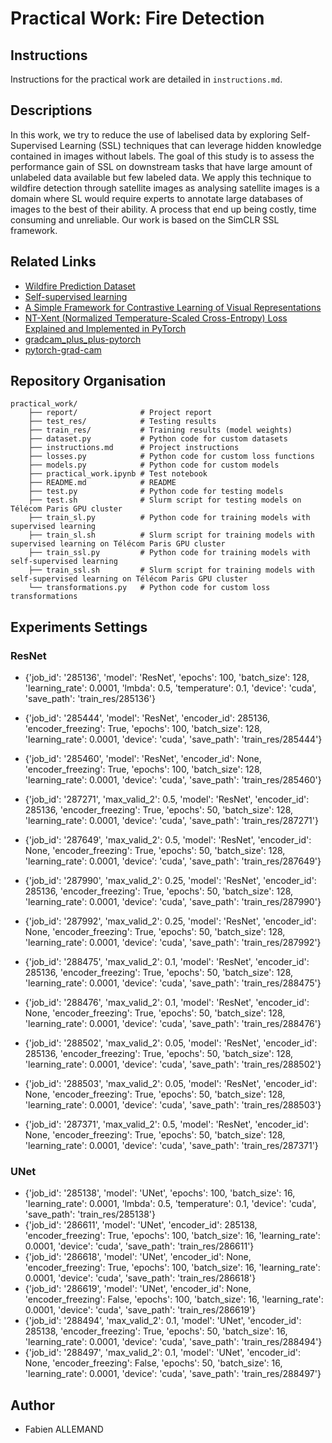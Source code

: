 # Practical Work: Fire Detection

## Instructions
Instructions for the practical work are detailed in `instructions.md`.

## Descriptions
In this work, we try to reduce the use of labelised data by exploring Self-Supervised Learning (SSL) techniques that can leverage hidden knowledge contained in images without labels. The goal of this study is to assess the performance gain of SSL on downstream tasks that have large amount of unlabeled data available but few labeled data. We apply this technique to wildfire detection through satellite images as analysing satellite images is a domain where SL would require experts to annotate large databases of images to the best of their ability. A process that end up being costly, time consuming and unreliable. Our work is based on the SimCLR SSL framework.

## Related Links
- [Wildfire Prediction Dataset](https://www.kaggle.com/datasets/abdelghaniaaba/wildfire-prediction-dataset/data)
- [Self-supervised learning](https://en.wikipedia.org/wiki/Self-supervised_learning)
- [A Simple Framework for Contrastive Learning of Visual Representations](https://arxiv.org/abs/2002.05709)
- [NT-Xent (Normalized Temperature-Scaled Cross-Entropy) Loss Explained and Implemented in PyTorch](https://towardsdatascience.com/nt-xent-normalized-temperature-scaled-cross-entropy-loss-explained-and-implemented-in-pytorch-cc081f69848/)
- [gradcam_plus_plus-pytorch](https://github.com/vickyliin/gradcam_plus_plus-pytorch)
- [pytorch-grad-cam](https://github.com/jacobgil/pytorch-grad-cam/)

## Repository Organisation
```
practical_work/
    ├── report/              # Project report
    ├── test_res/            # Testing results
    ├── train_res/           # Training results (model weights)
    ├── dataset.py           # Python code for custom datasets
    ├── instructions.md      # Project instructions
    ├── losses.py            # Python code for custom loss functions
    ├── models.py            # Python code for custom models
    ├── practical_work.ipynb # Test notebook
    ├── README.md            # README
    ├── test.py              # Python code for testing models
    ├── test.sh              # Slurm script for testing models on Télécom Paris GPU cluster
    ├── train_sl.py          # Python code for training models with supervised learning
    ├── train_sl.sh          # Slurm script for training models with supervised learning on Télécom Paris GPU cluster
    ├── train_ssl.py         # Python code for training models with self-supervised learning
    ├── train_ssl.sh         # Slurm script for training models with self-supervised learning on Télécom Paris GPU cluster
    └── transformations.py   # Python code for custom loss transformations
```

## Experiments Settings

### ResNet
- {'job_id': '285136', 'model': 'ResNet', 'epochs': 100, 'batch_size': 128, 'learning_rate': 0.0001, 'lmbda': 0.5, 'temperature': 0.1, 'device': 'cuda', 'save_path': 'train_res/285136'}
- {'job_id': '285444', 'model': 'ResNet', 'encoder_id': 285136, 'encoder_freezing': True, 'epochs': 100, 'batch_size': 128, 'learning_rate': 0.0001, 'device': 'cuda', 'save_path': 'train_res/285444'}
- {'job_id': '285460', 'model': 'ResNet', 'encoder_id': None, 'encoder_freezing': True, 'epochs': 100, 'batch_size': 128, 'learning_rate': 0.0001, 'device': 'cuda', 'save_path': 'train_res/285460'}
- {'job_id': '287271', 'max_valid_2': 0.5, 'model': 'ResNet', 'encoder_id': 285136, 'encoder_freezing': True, 'epochs': 50, 'batch_size': 128, 'learning_rate': 0.0001, 'device': 'cuda', 'save_path': 'train_res/287271'}
- {'job_id': '287649', 'max_valid_2': 0.5, 'model': 'ResNet', 'encoder_id': None, 'encoder_freezing': True, 'epochs': 50, 'batch_size': 128, 'learning_rate': 0.0001, 'device': 'cuda', 'save_path': 'train_res/287649'}
- {'job_id': '287990', 'max_valid_2': 0.25, 'model': 'ResNet', 'encoder_id': 285136, 'encoder_freezing': True, 'epochs': 50, 'batch_size': 128, 'learning_rate': 0.0001, 'device': 'cuda', 'save_path': 'train_res/287990'}
- {'job_id': '287992', 'max_valid_2': 0.25, 'model': 'ResNet', 'encoder_id': None, 'encoder_freezing': True, 'epochs': 50, 'batch_size': 128, 'learning_rate': 0.0001, 'device': 'cuda', 'save_path': 'train_res/287992'}
- {'job_id': '288475', 'max_valid_2': 0.1, 'model': 'ResNet', 'encoder_id': 285136, 'encoder_freezing': True, 'epochs': 50, 'batch_size': 128, 'learning_rate': 0.0001, 'device': 'cuda', 'save_path': 'train_res/288475'}
- {'job_id': '288476', 'max_valid_2': 0.1, 'model': 'ResNet', 'encoder_id': None, 'encoder_freezing': True, 'epochs': 50, 'batch_size': 128, 'learning_rate': 0.0001, 'device': 'cuda', 'save_path': 'train_res/288476'}
- {'job_id': '288502', 'max_valid_2': 0.05, 'model': 'ResNet', 'encoder_id': 285136, 'encoder_freezing': True, 'epochs': 50, 'batch_size': 128, 'learning_rate': 0.0001, 'device': 'cuda', 'save_path': 'train_res/288502'}
- {'job_id': '288503', 'max_valid_2': 0.05, 'model': 'ResNet', 'encoder_id': None, 'encoder_freezing': True, 'epochs': 50, 'batch_size': 128, 'learning_rate': 0.0001, 'device': 'cuda', 'save_path': 'train_res/288503'}

- {'job_id': '287371', 'max_valid_2': 0.5, 'model': 'ResNet', 'encoder_id': None, 'encoder_freezing': True, 'epochs': 50, 'batch_size': 128, 'learning_rate': 0.0001, 'device': 'cuda', 'save_path': 'train_res/287371'}

### UNet
- {'job_id': '285138', 'model': 'UNet', 'epochs': 100, 'batch_size': 16, 'learning_rate': 0.0001, 'lmbda': 0.5, 'temperature': 0.1, 'device': 'cuda', 'save_path': 'train_res/285138'}
- {'job_id': '286611', 'model': 'UNet', 'encoder_id': 285138, 'encoder_freezing': True, 'epochs': 100, 'batch_size': 16, 'learning_rate': 0.0001, 'device': 'cuda', 'save_path': 'train_res/286611'}
- {'job_id': '286618', 'model': 'UNet', 'encoder_id': None, 'encoder_freezing': True, 'epochs': 100, 'batch_size': 16, 'learning_rate': 0.0001, 'device': 'cuda', 'save_path': 'train_res/286618'}
- {'job_id': '286619', 'model': 'UNet', 'encoder_id': None, 'encoder_freezing': False, 'epochs': 100, 'batch_size': 16, 'learning_rate': 0.0001, 'device': 'cuda', 'save_path': 'train_res/286619'}
- {'job_id': '288494', 'max_valid_2': 0.1, 'model': 'UNet', 'encoder_id': 285138, 'encoder_freezing': True, 'epochs': 50, 'batch_size': 16, 'learning_rate': 0.0001, 'device': 'cuda', 'save_path': 'train_res/288494'}
- {'job_id': '288497', 'max_valid_2': 0.1, 'model': 'UNet', 'encoder_id': None, 'encoder_freezing': False, 'epochs': 50, 'batch_size': 16, 'learning_rate': 0.0001, 'device': 'cuda', 'save_path': 'train_res/288497'}

## Author
- Fabien ALLEMAND